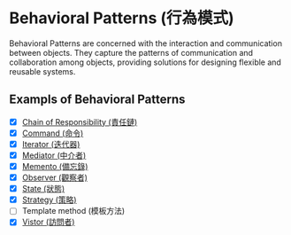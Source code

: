 # Behavioral Patterns (行為模式)

Behavioral Patterns are concerned with the interaction and communication between objects. They capture the patterns of communication and collaboration among objects, providing solutions for designing flexible and reusable systems.

## Exampls of Behavioral Patterns

- [x] [Chain of Responsibility (責任鏈)](./ChainOfResponsibility/README.md)
- [x] [Command (命令)](./Command/README.md)
- [x] [Iterator (迭代器)](./Iterator/README.md)
- [x] [Mediator (中介者)](./Mediator/README.md)
- [x] [Memento (備忘錄)](./Memento/README.md)
- [x] [Observer (觀察者)](./Observer/README.md)
- [x] [State (狀態)](./State/README.md)
- [x] [Strategy (策略)](./Strategy/README.md)
- [ ] Template method (模板方法)
- [x] [Vistor (訪問者)](./Vistor/README.md)
